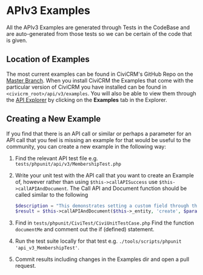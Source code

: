# APIv3 Examples

All the APIv3 Examples are generated through Tests in the CodeBase and are auto-generated from those tests so we can be certain of the code that is given. 

## Location of Examples

The most current examples can be found in CiviCRM's GitHub Repo on the [Master Branch](https://github.com/civicrm/civicrm-core/tree/master/api/v3/examples). When you install CiviCRM the Examples that come with the particular version of CiviCRM you have installed can be found in `<civicrm_root>/api/v3/examples`. You will also be able to view them through the [API Explorer](/api/index.md#api-explorer) by clicking on the **Examples** tab in the Explorer.

## Creating a New Example

If you find that there is an API call or similar or perhaps a parameter for an API call that you feel is missing an example for that would be useful to the community, you can create a new example in the following way:

1. Find the relevant API test file e.g. `tests/phpunit/api/v3/MembershipTest.php`
2. Write your unit test with the API call that you want to create an Example of, however rather than using `$this->callAPISuccess` use `$this->callAPIAndDocument`. The Call API and Document function should be called similar to the following

    ```php
    $description = "This demonstrates setting a custom field through the API.";
    $result = $this->callAPIAndDocument($this->_entity, 'create', $params, __FUNCTION__, __FILE__, $description);
    ```

3. Find in `tests/phpunit/CiviTest/CiviUnitTestCase.php` Find the function `documentMe` and comment out the if (defined) statement.
4. Run the test suite locally for that test e.g. `./tools/scripts/phpunit 'api_v3_MembershipTest'`.
5. Commit results including changes in the Examples dir and open a pull request.
